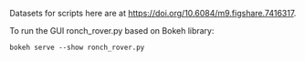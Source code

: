 Datasets for scripts here are at https://doi.org/10.6084/m9.figshare.7416317.

To run the GUI ronch_rover.py based on Bokeh library:
```
bokeh serve --show ronch_rover.py
```
